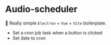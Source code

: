 # Audio-scheduler

🥳 Really simple `Electron` + `Vue` + `Vite` boilerplate.

- Set a cron job task when a button is clicked
- Set date to cron